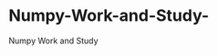   # Numpy-Work-and-Study-
Numpy Work and Study 
                
                
              
                                  
                  
                                                         
                                                                 
                  
                    
                                                                                                     
                                                                                                                          
                                                                                                                   
                                                    
                                                                                                                                                                                                                                                                                                                                                                                                                                      
                               
                                                                                                                   
                                                                                                                                                 
                    
                      

